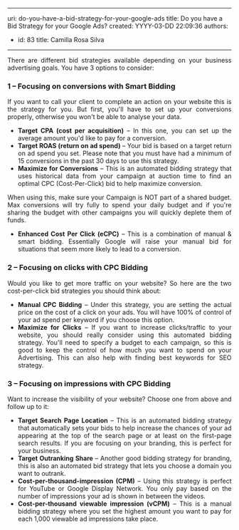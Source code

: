 

---
uri: do-you-have-a-bid-strategy-for-your-google-ads
title: Do you have a Bid Strategy for your Google Ads?
created: YYYY-03-DD 22:09:36
authors:
  - id: 83
    title: Camilla Rosa Silva
---




<span class='intro'> <p style="text-align&#58;justify;">There are different bid strategies available depending on your business advertising goals. You have 3 options to consider&#58;​<br></p> </span>

<h3 class="ssw15-rteElement-H3">​1 – Focusing on conversions with Smart Bidding<br></h3><p style="text-align&#58;justify;">If you want to call your client to complete an action on your website this is the strategy for you. But first, you'll have to set up your conversions properly, otherwise you won't be able to analyse your data.<br></p><ul style="text-align&#58;justify;"><li><strong>Target CPA (cost per acquisition)</strong>&#160;– In this one, you can set up the average amount you'd like to pay for a conversion.</li><li><strong>Target ROAS (return on ad spend)</strong>&#160;– Your bid is based on a target return on ad spend you set. Please note that you must have had a minimum of 15 conversions in the past 30 days to use this strategy.</li><li><strong>Maximize for Conversions</strong>&#160;– This is an automated bidding strategy that uses historical data from your campaign at auction time to find an optimal CPC (Cost-Per-Click) bid to help maximize conversion.</li></ul><p style="text-align&#58;justify;">When using this, make sure your Campaign is NOT part of a shared budget. Max conversions will try fully to spend your daily budget and if you're sharing the budget with other campaigns you will quickly deplete them of funds.<br></p><ul style="text-align&#58;justify;"><li><strong>Enhanced Cost Per Click (eCPC)</strong>&#160;– This is a combination of manual &amp; smart bidding. Essentially Google will raise your manual bid for situations that seem more likely to lead to a conversion.<br></li></ul><h3 class="ssw15-rteElement-H3">2 – Focusing on clicks with CPC Bidding</h3><p style="text-align&#58;justify;">Would you like to get more traffic on your website? So here are the two cost-per-click bid strategies you should think about&#58;<br></p><ul style="text-align&#58;justify;"><li><strong>Manual CPC Bidding</strong>&#160;– Under this strategy, you are setting the actual price on the cost of a click on your ads. You will have 100% of control of your ad spend per keyword if you choose this option.</li><li><strong>Maximize for Clicks</strong>&#160;– If you want to increase clicks/traffic to your website, you should really consider using this automated bidding strategy. You'll need to specify a budget to each campaign, so this is good to keep the control of how much you want to spend on your Advertising. This can also help with finding best keywords for SEO strategy.​​<br></li></ul><h3 class="ssw15-rteElement-H3">3 – Focusing on impressions with CPC Bidding</h3><p style="text-align&#58;justify;">Want to increase the visibility of your website? Choose one from above and follow up to it&#58;<br></p><ul style="text-align&#58;justify;"><li><strong>Target Search Page Location</strong>&#160;– This is an automated bidding strategy that automatically sets your bids to help increase the chances of your ad appearing at the top of the search page or at least on the first-page search results. If you are focusing on your branding, this is perfect for your business.<br></li><li><strong>Target Outranking Share</strong>&#160;– Another good bidding strategy for branding, this is also an automated bid strategy that lets you choose a domain you want to outrank.​<br></li><li><strong>Cost-per-thousand-impression (CPM)</strong>&#160;– Using this strategy is perfect for YouTube or Google Display Network. You only pay based on the number of impressions your ad is shown in between the videos.<br></li><li><strong>Cost-per-thousand viewable impression (vCPM)</strong>&#160;– This is a manual bidding strategy where you set the highest amount you want to pay for each 1,000 viewable ad impressions take place.</li></ul><p><br></p>


